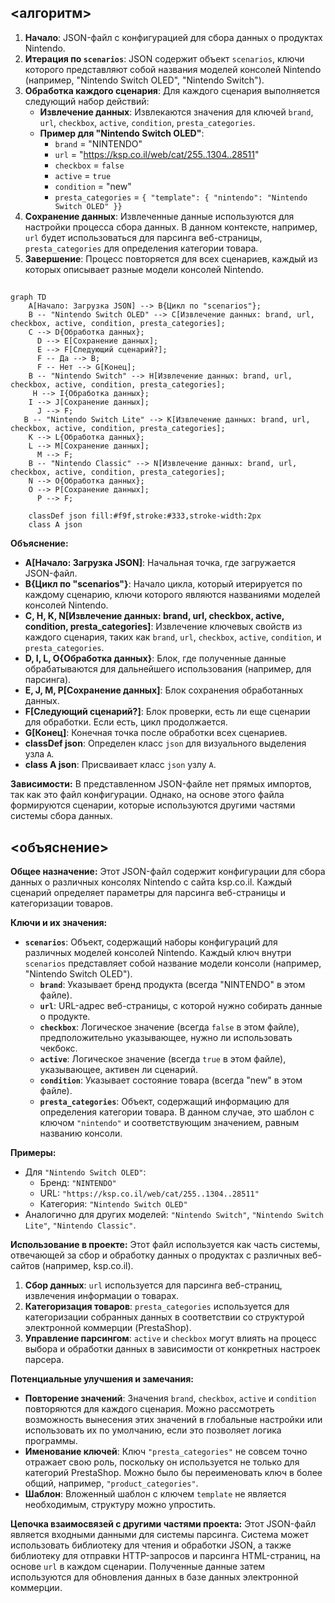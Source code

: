 ## <алгоритм>

1. **Начало**: JSON-файл с конфигурацией для сбора данных о продуктах Nintendo.
2. **Итерация по `scenarios`**: JSON содержит объект `scenarios`, ключи которого представляют собой названия моделей консолей Nintendo (например, "Nintendo Switch OLED", "Nintendo Switch").
3. **Обработка каждого сценария**: Для каждого сценария выполняется следующий набор действий:
   - **Извлечение данных**: Извлекаются значения для ключей `brand`, `url`, `checkbox`, `active`, `condition`, `presta_categories`.
   - **Пример для "Nintendo Switch OLED"**:
     - `brand` = "NINTENDO"
     - `url` = "https://ksp.co.il/web/cat/255..1304..28511"
     - `checkbox` = `false`
     - `active` = `true`
     - `condition` = "new"
     - `presta_categories` = `{ "template": { "nintendo": "Nintendo Switch OLED" }}`
4. **Сохранение данных**: Извлеченные данные используются для настройки процесса сбора данных. В данном контексте, например, `url` будет использоваться для парсинга веб-страницы,  `presta_categories` для определения категории товара.
5. **Завершение**: Процесс повторяется для всех сценариев, каждый из которых описывает разные модели консолей Nintendo.

## <mermaid>

```mermaid
graph TD
    A[Начало: Загрузка JSON] --> B{Цикл по "scenarios"};
    B -- "Nintendo Switch OLED" --> C[Извлечение данных: brand, url, checkbox, active, condition, presta_categories];
    C --> D{Обработка данных};
      D --> E[Сохранение данных];
      E --> F[Следующий сценарий?];
      F -- Да --> B;
      F -- Нет --> G[Конец];
    B -- "Nintendo Switch" --> H[Извлечение данных: brand, url, checkbox, active, condition, presta_categories];
     H --> I{Обработка данных};
    I --> J[Сохранение данных];
      J --> F;
   B -- "Nintendo Switch Lite" --> K[Извлечение данных: brand, url, checkbox, active, condition, presta_categories];
    K --> L{Обработка данных};
    L --> M[Сохранение данных];
      M --> F;
    B -- "Nintendo Classic" --> N[Извлечение данных: brand, url, checkbox, active, condition, presta_categories];
    N --> O{Обработка данных};
    O --> P[Сохранение данных];
      P --> F;
    
    classDef json fill:#f9f,stroke:#333,stroke-width:2px
    class A json
```

**Объяснение:**

- **A[Начало: Загрузка JSON]**: Начальная точка, где загружается JSON-файл.
- **B{Цикл по "scenarios"}**:  Начало цикла, который итерируется по каждому сценарию, ключи которого являются названиями моделей консолей Nintendo.
- **C, H, K, N[Извлечение данных: brand, url, checkbox, active, condition, presta_categories]**: Извлечение ключевых свойств из каждого сценария, таких как `brand`, `url`, `checkbox`, `active`, `condition`, и `presta_categories`.
- **D, I, L, O{Обработка данных}**: Блок, где полученные данные обрабатываются для дальнейшего использования (например, для парсинга).
- **E, J, M, P[Сохранение данных]**: Блок сохранения обработанных данных.
- **F[Следующий сценарий?]**: Блок проверки, есть ли еще сценарии для обработки. Если есть, цикл продолжается.
- **G[Конец]**: Конечная точка после обработки всех сценариев.
- **classDef json**:  Определен класс `json` для визуального выделения узла `A`.
- **class A json**: Присваивает класс `json` узлу `A`.

**Зависимости:**
В представленном JSON-файле нет прямых импортов, так как это файл конфигурации. Однако, на основе этого файла формируются сценарии, которые используются другими частями системы сбора данных.

## <объяснение>

**Общее назначение:**
Этот JSON-файл содержит конфигурации для сбора данных о различных консолях Nintendo с сайта ksp.co.il. Каждый сценарий определяет параметры для парсинга веб-страницы и категоризации товаров.

**Ключи и их значения:**
-   **`scenarios`**: Объект, содержащий наборы конфигураций для различных моделей консолей Nintendo. Каждый ключ внутри `scenarios` представляет собой название модели консоли (например, "Nintendo Switch OLED").
    -   **`brand`**: Указывает бренд продукта (всегда "NINTENDO" в этом файле).
    -   **`url`**: URL-адрес веб-страницы, с которой нужно собирать данные о продукте.
    -   **`checkbox`**: Логическое значение (всегда `false` в этом файле), предположительно указывающее, нужно ли использовать чекбокс.
    -   **`active`**: Логическое значение (всегда `true` в этом файле), указывающее, активен ли сценарий.
    -   **`condition`**: Указывает состояние товара (всегда "new" в этом файле).
    -   **`presta_categories`**: Объект, содержащий информацию для определения категории товара. В данном случае, это шаблон с ключом `"nintendo"` и соответствующим значением, равным названию консоли.

**Примеры:**
-   Для `"Nintendo Switch OLED"`:
    -   Бренд: `"NINTENDO"`
    -   URL: `"https://ksp.co.il/web/cat/255..1304..28511"`
    -   Категория:  `"Nintendo Switch OLED"`
-   Аналогично для других моделей: `"Nintendo Switch"`, `"Nintendo Switch Lite"`, `"Nintendo Classic"`.

**Использование в проекте:**
Этот файл используется как часть системы, отвечающей за сбор и обработку данных о продуктах с различных веб-сайтов (например, ksp.co.il).
1.  **Сбор данных**: `url` используется для парсинга веб-страниц, извлечения информации о товарах.
2.  **Категоризация товаров**: `presta_categories` используется для категоризации собранных данных в соответствии со структурой электронной коммерции (PrestaShop).
3.  **Управление парсингом**: `active` и `checkbox` могут влиять на процесс выбора и обработки данных в зависимости от конкретных настроек парсера.

**Потенциальные улучшения и замечания:**
-   **Повторение значений**: Значения `brand`, `checkbox`, `active` и `condition` повторяются для каждого сценария.  Можно рассмотреть возможность вынесения этих значений в глобальные настройки или использовать их по умолчанию, если это позволяет логика программы.
-   **Именование ключей**: Ключ `"presta_categories"` не совсем точно отражает свою роль, поскольку он используется не только для категорий PrestaShop. Можно было бы переименовать ключ в более общий, например, `"product_categories"`.
-   **Шаблон**: Вложенный шаблон с ключем `template` не является необходимым, структуру можно упростить.

**Цепочка взаимосвязей с другими частями проекта:**
Этот JSON-файл является входными данными для системы парсинга. Система может использовать библиотеку для чтения и обработки JSON, а также библиотеку для отправки HTTP-запросов и парсинга HTML-страниц, на основе `url` в каждом сценарии. Полученные данные затем используются для обновления данных в базе данных электронной коммерции.